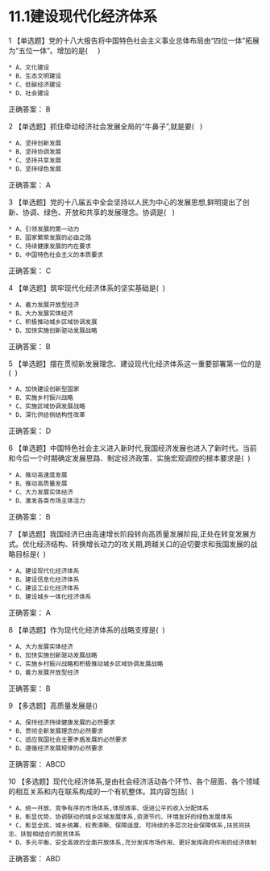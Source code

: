 # 11.1建设现代化经济体系

1 【单选题】党的十八大报告将中国特色社会主义事业总体布局由“四位一体”拓展为“五位一体”。增加的是(     )   

    * A、文化建设
    * B、生态文明建设
    * C、低碳经济建设
    * D、社会建设
正确答案： B    

2 【单选题】抓住牵动经济社会发展全局的“牛鼻子”,就是要(   )   

    * A、坚持创新发展
    * B、坚持协调发展
    * C、坚持共享发展
    * D、坚持绿色发展
正确答案： A    

3 【单选题】党的十八届五中全会坚持以人民为中心的发展思想,鲜明提出了创新、协调、绿色、开放和共享的发展理念。协调是(   )   

    * A、引领发展的第一动力
    * B、国家繁荣发展的必由之路
    * C、持续健康发展的内在要求
    * D、中国特色社会主义的本质要求
正确答案： C    

4 【单选题】筑牢现代化经济体系的坚实基础是(  )   

    * A、着力发展开放型经济
    * B、大力发展实体经济
    * C、积极推动城乡区域协调发展
    * D、加快实施创新驱动发展战略
正确答案： B    

5 【单选题】摆在贯彻新发展理念、建设现代化经济体系这一重要部署第一位的是(  )   

    * A、加快建设创新型国家
    * B、实施乡村振兴战略
    * C、实施区域协调发展战略
    * D、深化供给侧结构性改革
正确答案： D    

6 【单选题】中国特色社会主义进入新时代,我国经济发展也进入了新时代。当前和今后一个时期确定发展思路、制定经济政策、实施宏观调控的根本要求是(  )   

    * A、推动高速度发展
    * B、推动高质量发展
    * C、大力发展实体经济
    * D、激发各类市场主体活力
正确答案： B    

7 【单选题】我国经济已由高速增长阶段转向高质量发展阶段,正处在转变发展方式。优化经济结构、转换增长动力的攻关期,跨越关口的迫切要求和我国发展的战略目标是(  )   

    * A、建设现代化经济体系
    * B、建设信息化经济体系
    * C、建设工业化经济体系
    * D、建设城乡一体化经济体系
正确答案： A    

8 【单选题】作为现代化经济体系的战略支撑是(  )   

    * A、大力发展实体经济
    * B、加快实施创新驱动发展战略
    * C、实施乡村振兴战略和积极推动城乡区域协调发展战略
    * D、着力发展开放型经济
正确答案： B    

9 【多选题】高质量发展是()   

    * A、保持经济持续健康发展的必然要求
    * B、贯彻全新发展理念的必然要求
    * C、适应我国社会主要矛盾发展的必然要求
    * D、遵循经济发展规律的必然要求
正确答案： ABCD    

10 【多选题】现代化经济体系,是由社会经济活动各个环节、各个层面、各个领域的相互关系和内在联系构成的一个有机整体。其内容包括(  )   

    * A、统一开放、竞争有序的市场体系,体现效率、促进公平的收入分配体系
    * B、彰显优势、协调联动的城乡区域发展体系,资源节约、环境友好的绿色发展体系
    * C、彰显全民、城乡统筹、权责清晰、保障适度、可持续的多层次社会保障体系,扶贫同扶志、扶智相结合的脱贫体系
    * D、多元平衡、安全高效的全面开放体系,充分发挥市场作用、更好发挥政府作用的经济体制
正确答案： ABD    

